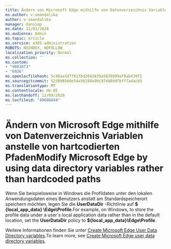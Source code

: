 ```yaml
---
title: Ändern von Microsoft Edge mithilfe von Datenverzeichnis Variablen anstelle von hartcodierten Pfaden
ms.author: v-smandalika
author: v-smandalika
manager: dansimp
ms.date: 12/03/2020
ms.audience: Admin
ms.topic: article
ms.service: o365-administration
ROBOTS: NOINDEX, NOFOLLOW
localization_priority: Normal
ms.collection: ''
ms.custom:
- "9003873"
- "6926"
ms.openlocfilehash: 5c40aa1d7f61fbd2842839a5839899af8ab439f2
ms.sourcegitcommit: 523098560e54a50184a99c974809dfbfffadacb5
ms.translationtype: MT
ms.contentlocale: de-DE
ms.lasthandoff: 12/09/2020
ms.locfileid: "49608844"
---
```

# <a name="modify-microsoft-edge-by-using-data-directory-variables-rather-than-hardcoded-paths"></a><span data-ttu-id="6b306-102">Ändern von Microsoft Edge mithilfe von Datenverzeichnis Variablen anstelle von hartcodierten Pfaden</span><span class="sxs-lookup"><span data-stu-id="6b306-102">Modify Microsoft Edge by using data directory variables rather than hardcoded paths</span></span>

<span data-ttu-id="6b306-103">Wenn Sie beispielsweise in Windows die Profildaten unter den lokalen Anwendungsdaten eines Benutzers anstatt am Standardspeicherort speichern möchten, legen Sie die **UserDataDir** -Richtlinie auf **$ {local_app_data} \Edge\Profile**.</span><span class="sxs-lookup"><span data-stu-id="6b306-103">For example, on Windows, to store the profile data under a user's local application data rather than in the default location, set the **UserDataDir** policy to **${local_app_data}\Edge\Profile**.</span></span> 

<span data-ttu-id="6b306-104">Weitere Informationen finden Sie unter [Create Microsoft Edge User Data Directory variables](https://docs.microsoft.com/deployedge/edge-learnmore-create-user-directory-vars).</span><span class="sxs-lookup"><span data-stu-id="6b306-104">To learn more, see [Create Microsoft Edge user data directory variables](https://docs.microsoft.com/deployedge/edge-learnmore-create-user-directory-vars).</span></span>